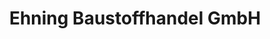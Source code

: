 ---
title: "Ehning Baustoffhandel GmbH"
url: /borken/ehning-baustoffhandel-gmbh/
shop: Baustoffe
---